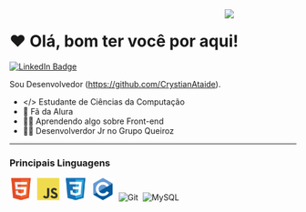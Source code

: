 <img src = "https://media.giphy.com/media/dWesBcTLavkZuG35MI/giphy.gif" width = "25%" align = "right">

# ❤ Olá, bom ter você por aqui!

<div id="badges">
  <a href = "https://github.com/CrystianAtaide">
    <a href = "https://www.linkedin.com/in/crystianataide">
      <img src="https://img.shields.io/badge/LinkedIn-blue?style=for-the-badge&logo=linkedin&logoColor=white" alt="LinkedIn Badge"/>
    </a>
  </a>
</div>

Sou Desenvolvedor (https://github.com/CrystianAtaide).

- </> Estudante de Ciências da Computação
- 💙 Fã da Alura
- 👩‍💻 Aprendendo algo sobre Front-end
- 🧑‍💼 Desenvolverdor Jr no Grupo Queiroz

---

<h3>Principais Linguagens</h3>

<div>
  <img src="https://github.com/devicons/devicon/blob/master/icons/html5/html5-original.svg" title="HTML5" alt="HTML" width="40" height="40"/>&nbsp;
  <img src="https://github.com/devicons/devicon/blob/master/icons/javascript/javascript-original.svg" title="JavaScript" alt="JavaScript" width="40" height="40"/>&nbsp;
  <img src="https://github.com/devicons/devicon/blob/master/icons/css3/css3-original.svg" title="CSS3" alt="CSS3" width="40" height="40"/>&nbsp;
  <img src="https://github.com/devicons/devicon/blob/master/icons/c/c-original.svg" title="C" alt="C" width="40" height="40"/>&nbsp;
  <img src="https://github.com/CrystianAtaide/devicon/blob/master/icons/git/git-original.svg" title="Git" alt="Git" width="40" height="40"/>&nbsp;
  <img src="https://github.com/CrystianAtaide/devicon/blob/master/icons/mysql/mysql-original.svg" title="MySQL" alt="MySQL" width="40" height="40"/>&nbsp;
</div>
